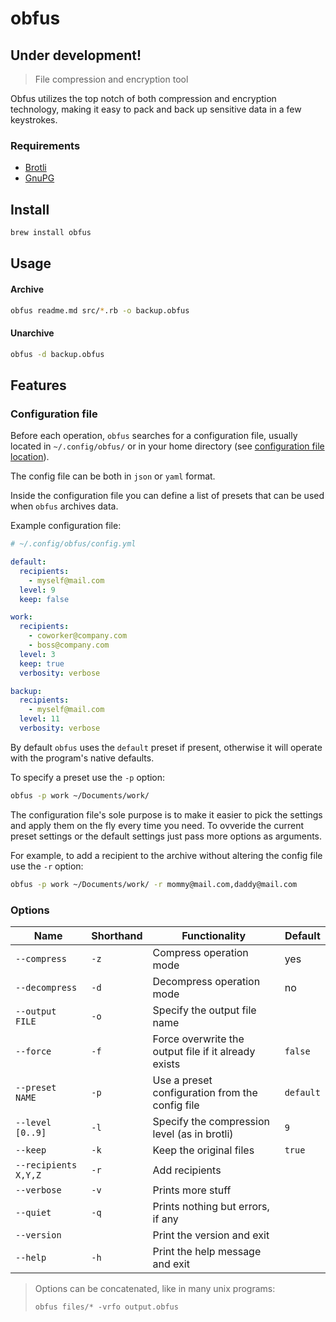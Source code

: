 # obfus

## Under development!

> File compression and encryption tool

Obfus utilizes the top notch of both compression and encryption technology, making it easy to pack and back up sensitive data in a few keystrokes.

### Requirements
- [Brotli]()
- [GnuPG]()

## Install

```bash
brew install obfus
```

## Usage

#### Archive
```bash
obfus readme.md src/*.rb -o backup.obfus
```

#### Unarchive
```bash
obfus -d backup.obfus
```

## Features

### Configuration file
Before each operation, `obfus` searches for a configuration file, usually located in `~/.config/obfus/` or in your home directory (see [configuration file location]()).

The config file can be both in `json` or `yaml` format.

Inside the configuration file you can define a list of presets that can be used when `obfus` archives data.

Example configuration file:
```yaml
# ~/.config/obfus/config.yml

default:
  recipients:
    - myself@mail.com
  level: 9
  keep: false

work:
  recipients:
    - coworker@company.com
    - boss@company.com
  level: 3
  keep: true
  verbosity: verbose

backup:
  recipients:
    - myself@mail.com
  level: 11
  verbosity: verbose
```

By default `obfus` uses the `default` preset if present, otherwise it will operate with the program's native defaults.

To specify a preset use the `-p` option:

```bash
obfus -p work ~/Documents/work/
```

The configuration file's sole purpose is to make it easier to pick the settings and apply them on the fly every time you need.
To ovveride the current preset settings or the default settings just pass more options as arguments.

For example, to add a recipient to the archive without altering the config file use the `-r` option:

```bash
obfus -p work ~/Documents/work/ -r mommy@mail.com,daddy@mail.com
```

### Options

|Name|Shorthand|Functionality|Default|
|-|-|-|-|
|`--compress`|`-z`|Compress operation mode|yes|
|`--decompress`|`-d`|Decompress operation mode|no|
|`--output FILE`|`-o`|Specify the output file name||
|`--force`|`-f`|Force overwrite the output file if it already exists|`false`|
|`--preset NAME`|`-p`|Use a preset configuration from the config file|`default`|
|`--level [0..9]`|`-l`|Specify the compression level (as in brotli)|`9`|
|`--keep`|`-k`|Keep the original files|`true`|
|`--recipients X,Y,Z`|`-r`|Add recipients||
|`--verbose`|`-v`|Prints more stuff||
|`--quiet`|`-q`|Prints nothing but errors, if any||
|`--version`||Print the version and exit||
|`--help`|`-h`|Print the help message and exit||

> Options can be concatenated, like in many unix programs:
>
> `obfus files/* -vrfo output.obfus`
